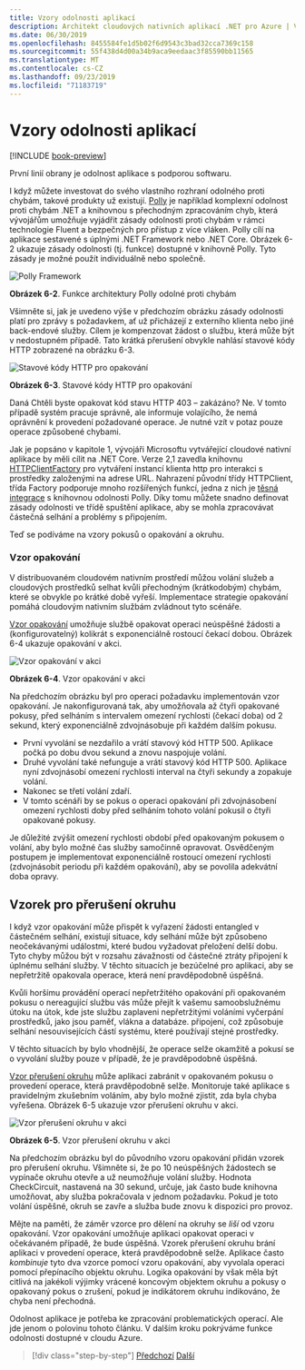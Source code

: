 ```yaml
---
title: Vzory odolnosti aplikací
description: Architekt cloudových nativních aplikací .NET pro Azure | Vzory odolnosti aplikací
ms.date: 06/30/2019
ms.openlocfilehash: 8455584fe1d5b02f6d9543c3bad32cca7369c158
ms.sourcegitcommit: 55f438d4d00a34b9aca9eedaac3f85590bb11565
ms.translationtype: MT
ms.contentlocale: cs-CZ
ms.lasthandoff: 09/23/2019
ms.locfileid: "71183719"
---
```

# <a name="application-resiliency-patterns"></a>Vzory odolnosti aplikací

[!INCLUDE [book-preview](../../../includes/book-preview.md)]

První linií obrany je odolnost aplikace s podporou softwaru. 

I když můžete investovat do svého vlastního rozhraní odolného proti chybám, takové produkty už existují. [Polly](http://www.thepollyproject.org/) je například komplexní odolnost proti chybám .NET a knihovnou s přechodným zpracováním chyb, která vývojářům umožňuje vyjádřit zásady odolnosti proti chybám v rámci technologie Fluent a bezpečných pro přístup z více vláken. Polly cílí na aplikace sestavené s úplnými .NET Framework nebo .NET Core. Obrázek 6-2 ukazuje zásady odolnosti (tj. funkce) dostupné v knihovně Polly. Tyto zásady je možné použít individuálně nebo společně.

![Polly Framework](./media/polly-resiliency-framework.png)

**Obrázek 6-2**. Funkce architektury Polly odolné proti chybám

Všimněte si, jak je uvedeno výše v předchozím obrázku zásady odolnosti platí pro zprávy s požadavkem, ať už přicházejí z externího klienta nebo jiné back-endové služby. Cílem je kompenzovat žádost o službu, která může být v nedostupném případě. Tato krátká přerušení obvykle nahlásí stavové kódy HTTP zobrazené na obrázku 6-3.

![Stavové kódy HTTP pro opakování](./media/http-status-codes.png)

**Obrázek 6-3**. Stavové kódy HTTP pro opakování

Daná Chtěli byste opakovat kód stavu HTTP 403 – zakázáno? Ne. V tomto případě systém pracuje správně, ale informuje volajícího, že nemá oprávnění k provedení požadované operace. Je nutné vzít v potaz pouze operace způsobené chybami.

Jak je popsáno v kapitole 1, vývojáři Microsoftu vytvářející cloudové nativní aplikace by měli cílit na .NET Core. Verze 2,1 zavedla knihovnu [HTTPClientFactory](https://www.stevejgordon.co.uk/introduction-to-httpclientfactory-aspnetcore) pro vytváření instancí klienta http pro interakci s prostředky založenými na adrese URL. Nahrazení původní třídy HTTPClient, třída Factory podporuje mnoho rozšířených funkcí, jedna z nich je [těsná integrace](../microservices/implement-resilient-applications/implement-http-call-retries-exponential-backoff-polly.md) s knihovnou odolnosti Polly. Díky tomu můžete snadno definovat zásady odolnosti ve třídě spuštění aplikace, aby se mohla zpracovávat částečná selhání a problémy s připojením.

Teď se podíváme na vzory pokusů o opakování a okruhu.

### <a name="retry-pattern"></a>Vzor opakování

V distribuovaném cloudovém nativním prostředí můžou volání služeb a cloudových prostředků selhat kvůli přechodným (krátkodobým) chybám, které se obvykle po krátké době vyřeší. Implementace strategie opakování pomáhá cloudovým nativním službám zvládnout tyto scénáře.

[Vzor opakování](https://docs.microsoft.com/azure/architecture/patterns/retry) umožňuje službě opakovat operaci neúspěšné žádosti a (konfigurovatelný) kolikrát s exponenciálně rostoucí čekací dobou. Obrázek 6-4 ukazuje opakování v akci.

![Vzor opakování v akci](./media/retry-pattern.png)

**Obrázek 6-4**. Vzor opakování v akci

Na předchozím obrázku byl pro operaci požadavku implementován vzor opakování. Je nakonfigurovaná tak, aby umožňovala až čtyři opakované pokusy, před selháním s intervalem omezení rychlosti (čekací doba) od 2 sekund, který exponenciálně zdvojnásobuje při každém dalším pokusu.

- První vyvolání se nezdařilo a vrátí stavový kód HTTP 500. Aplikace počká po dobu dvou sekund a znovu naspojuje volání.
- Druhé vyvolání také nefunguje a vrátí stavový kód HTTP 500. Aplikace nyní zdvojnásobí omezení rychlosti interval na čtyři sekundy a zopakuje volání.
- Nakonec se třetí volání zdaří.
- V tomto scénáři by se pokus o operaci opakování při zdvojnásobení omezení rychlosti doby před selháním tohoto volání pokusil o čtyři opakované pokusy.

Je důležité zvýšit omezení rychlosti období před opakovaným pokusem o volání, aby bylo možné čas služby samočinně opravovat. Osvědčeným postupem je implementovat exponenciálně rostoucí omezení rychlosti (zdvojnásobit periodu při každém opakování), aby se povolila adekvátní doba opravy.

## <a name="circuit-breaker-pattern"></a>Vzorek pro přerušení okruhu

I když vzor opakování může přispět k vyřazení žádosti entangled v částečném selhání, existují situace, kdy selhání může být způsobeno neočekávanými událostmi, které budou vyžadovat přeložení delší dobu. Tyto chyby můžou být v rozsahu závažnosti od částečné ztráty připojení k úplnému selhání služby. V těchto situacích je bezúčelné pro aplikaci, aby se nepřetržitě opakovala operace, která není pravděpodobně úspěšná.

Kvůli horšímu provádění operací nepřetržitého opakování při opakovaném pokusu o nereagující službu vás může přejít k vašemu samoobslužnému útoku na útok, kde jste službu zaplaveni nepřetržitými voláními vyčerpání prostředků, jako jsou paměť, vlákna a databáze. připojení, což způsobuje selhání nesouvisejících částí systému, které používají stejné prostředky.

V těchto situacích by bylo vhodnější, že operace selže okamžitě a pokusí se o vyvolání služby pouze v případě, že je pravděpodobně úspěšná.

[Vzor přerušení okruhu](https://docs.microsoft.com/azure/architecture/patterns/circuit-breaker) může aplikaci zabránit v opakovaném pokusu o provedení operace, která pravděpodobně selže. Monitoruje také aplikace s pravidelným zkušebním voláním, aby bylo možné zjistit, zda byla chyba vyřešena. Obrázek 6-5 ukazuje vzor přerušení okruhu v akci.

![Vzor přerušení okruhu v akci](./media/circuit-breaker-pattern.png)

**Obrázek 6-5**. Vzor přerušení okruhu v akci

Na předchozím obrázku byl do původního vzoru opakování přidán vzorek pro přerušení okruhu. Všimněte si, že po 10 neúspěšných žádostech se vypínače okruhu otevře a už neumožňuje volání služby. Hodnota CheckCircuit, nastavená na 30 sekund, určuje, jak často bude knihovna umožňovat, aby služba pokračovala v jednom požadavku. Pokud je toto volání úspěšné, okruh se zavře a služba bude znovu k dispozici pro provoz.

Mějte na paměti, že záměr vzorce pro dělení na okruhy se *liší* od vzoru opakování. Vzor opakování umožňuje aplikaci opakovat operaci v očekávaném případě, že bude úspěšná. Vzorek přerušení okruhu brání aplikaci v provedení operace, která pravděpodobně selže. Aplikace často *kombinuje* tyto dva vzorce pomocí vzoru opakování, aby vyvolala operaci pomocí přepínacího objektu okruhu. Logika opakování by však měla být citlivá na jakékoli výjimky vrácené koncovým objektem okruhu a pokusy o opakovaný pokus o zrušení, pokud je indikátorem okruhu indikováno, že chyba není přechodná.

Odolnost aplikace je potřeba ke zpracování problematických operací. Ale jde jenom o polovinu tohoto článku. V dalším kroku pokrýváme funkce odolnosti dostupné v cloudu Azure.

>[!div class="step-by-step"]
>[Předchozí](resiliency.md)
>[Další](infrastructure-resiliency-azure.md)
